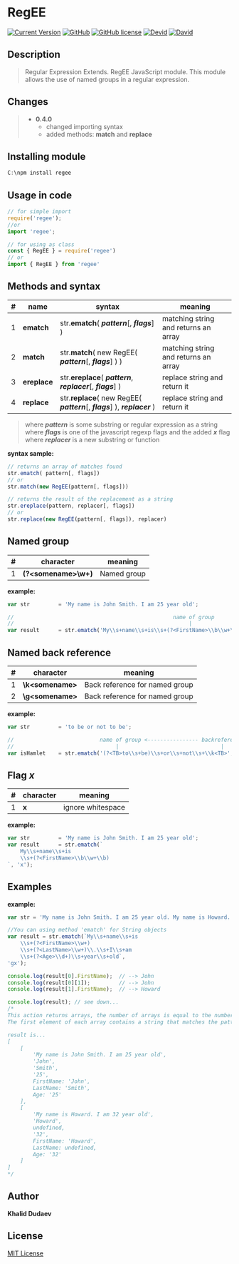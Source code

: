 <style>
    .markdown-body pre {
        background-color: #101010;
        color: #e0e0e0;
    }
    .hljs-keyword {
        color: #41d738;
    }
    .hljs-string, .hljs-doctag {
        color: #ffc246;
    }
</style>

# RegEE

[![Current Version](https://img.shields.io/badge/version-v0.4.0-orange.svg?style=flat-square)](https://github.com/KhalidDudaev/v/nodejs.regee/releases)
[![GitHub](https://img.shields.io/github/release/KhalidDudaev/nodejs.regee.svg?style=flat-square&)](https://github.com/KhalidDudaev/nodejs.regee/releases)
[![GitHub license](https://img.shields.io/badge/license-MIT-blue.svg?style=flat-square&)](http://opensource.org/licenses/MIT)
[![Devid](https://img.shields.io/david/KhalidDudaev/nodejs.regee.svg?style=flat-square&)]()
[![David](https://img.shields.io/david/dev/KhalidDudaev/nodejs.regee.svg?style=flat-square&)]()

## Description

>Regular Expression Extends. RegEE JavaScript module. This module allows the use of named groups in a regular expression.

## Changes

> - **0.4.0**
>    - changed importing syntax
>    - added methods: **match** and **replace**

## Installing module

```javascript
C:\npm install regee
```

## Usage in code

```javascript
// for simple import
require('regee');
//or
import 'regee';

// for using as class
const { RegEE } = require('regee')
// or
import { RegEE } from 'regee'
```

## Methods and syntax

|#| name | syntax | meaning |
|--|--|--|--|
|1| **ematch**     | str.**ematch**( ***pattern***[, ***flags***] ) | matching string and returns an array|
|2| **match** | str.**match**( new RegEE( ***pattern***[, ***flags***] ) )|matching string  and returns an array |
|3| **ereplace** | str.**ereplace**( ***pattern***, ***replacer***[, ***flags***] )|replace string  and return it |
|4| **replace** | str.**replace**( new RegEE( ***pattern***[, ***flags***] ), ***replacer*** )|replace string and return it |

> where ***pattern*** is some substring or regular expression as a string  
> where ***flags*** is one of the javascript regexp flags and the added ***x*** flag  
> where ***replacer*** is a new substring or function

**syntax sample:**

``` javascript
// returns an array of matches found
str.ematch( pattern[, flags])
// or
str.match(new RegEE(pattern[, flags]))

// returns the result of the replacement as a string
str.ereplace(pattern, replacer[, flags])
// or 
str.replace(new RegEE(pattern[, flags]), replacer)
```


## Named group

|#| character | meaning |
|--|--|--|
|1|**(?\<somename\>\w+)**|Named group|

**example:**

```javascript
var str         = 'My name is John Smith. I am 25 year old';

//                                                  name of group
//                                                       |
var result      = str.ematch('My\\s+name\\s+is\\s+(?<FirstName>\\b\\w+\\b)');
```

## Named back reference

|#| character | meaning |
|--|--|--|
|1|**\k\<somename\>**|Back reference for named group|
|2|**\g\<somename\>**|Back reference for named group|

**example:**

```javascript
var str         = 'to be or not to be';

//                           name of group <---------------- backreference
//                                |                                |
var isHamlet    = str.ematch('(?<TB>to\\s+be)\\s+or\\s+not\\s+\\k<TB>', 'i');
```

## Flag ***x***

|#| character | meaning |
|--|--|--|
|1|**x**| ignore whitespace |

**example:**

```javascript
var str         = 'My name is John Smith. I am 25 year old';
var result      = str.ematch(`
    My\\s+name\\s+is
    \\s+(?<FirstName>\\b\\w+\\b)
`, 'x');
```

## Examples

**example:**

``` javascript
var str = 'My name is John Smith. I am 25 year old. My name is Howard. I am 32 year old.';

//You can using method 'ematch' for String objects
var result = str.ematch(`My\\s+name\\s+is
	\\s+(?<FirstName>\\w+)
	\\s+(?<LastName>\\w+)\\.\\s+I\\s+am
	\\s+(?<Age>\\d+)\\s+year\\s+old`,
'gx');

console.log(result[0].FirstName);  // --> John
console.log(result[0][1]);         // --> John
console.log(result[1].FirstName);  // --> Howard

console.log(result); // see down...
/*
This action returns arrays, the number of arrays is equal to the number of matches.
The first element of each array contains a string that matches the pattern.

result is...
[
    [
        'My name is John Smith. I am 25 year old',
        'John',
        'Smith',
        '25',
        FirstName: 'John',
        LastName: 'Smith',
        Age: '25'
    ],
    [
        'My name is Howard. I am 32 year old',
        'Howard',
        undefined,
        '32',
        FirstName: 'Howard',
        LastName: undefined,
        Age: '32'
    ]
]
*/
```

## Author

**Khalid Dudaev**

## License

[MIT License](https://opensource.org/licenses/MIT)

